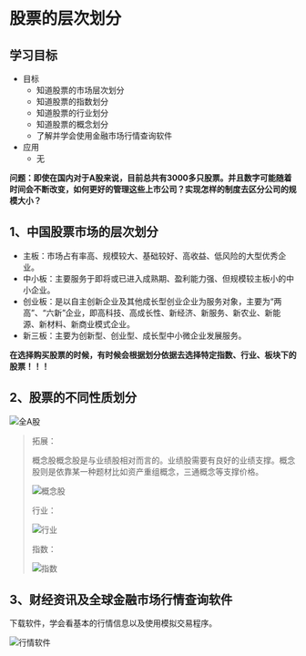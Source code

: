 # 股票的层次划分

## 学习目标

- 目标
  - 知道股票的市场层次划分
  - 知道股票的指数划分
  - 知道股票的行业划分
  - 知道股票的概念划分
  - 了解并学会使用金融市场行情查询软件
- 应用
  - 无

**问题：即使在国内对于A股来说，目前总共有3000多只股票。并且数字可能随着时间会不断改变，如何更好的管理这些上市公司？实现怎样的制度去区分公司的规模大小？**

## 1、中国股票市场的层次划分

* 主板：市场占有率高、规模较大、基础较好、高收益、低风险的大型优秀企业。
* 中小板：主要服务于即将或已进入成熟期、盈利能力强、但规模较主板小的中小企业。
* 创业板：是以自主创新企业及其他成长型创业企业为服务对象，主要为“两高”、“六新”企业，即高科技、高成长性、新经济、新服务、新农业、新能源、新材料、新商业模式企业。
* 新三板：主要为创新型、创业型、成长型中小微企业发展服务。



**在选择购买股票的时候，有时候会根据划分依据去选择特定指数、行业、板块下的股票！！！**

## 2、股票的不同性质划分

![全A股](/images/全A股.png)

> 拓展：
>
> 概念股概念股是与业绩股相对而言的。业绩股需要有良好的业绩支撑。概念股则是依靠某一种题材比如资产重组概念，三通概念等支撑价格。
>
> ![概念股](/images/概念股.png)
>
> 行业：
>
> ![行业](/images/行业.png)
>
> 指数：
>
> ![指数](/images/指数.png)

## 3、财经资讯及全球金融市场行情查询软件

下载软件，学会看基本的行情信息以及使用模拟交易程序。

![行情软件](/images/行情软件.png)

